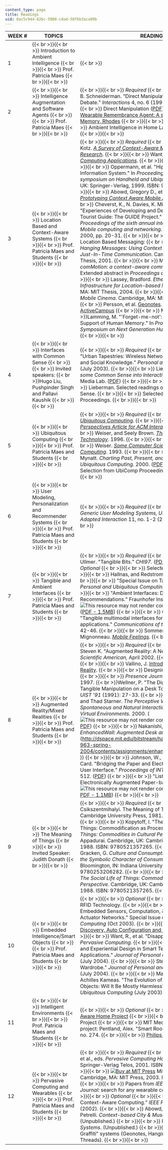```yaml
---
content_type: page
title: Readings
uid: 8ac5c944-82bc-5008-cdad-50f6b3aca99b
---
```


| WEEK # | TOPICS | READINGS |
| --- | --- | --- |
| 1 |  {{< br >}}{{< br >}} Introduction to Ambient Intelligence {{< br >}}{{< br >}} Prof. Patricia Maes {{< br >}}{{< br >}}  |   {{< br >}}  |
| 2 |  {{< br >}}{{< br >}} Intelligence Augmentation and Software Agents {{< br >}}{{< br >}} Prof. Patricia Maes {{< br >}}{{< br >}}  |  {{< br >}}{{< br >}} _Required_ {{< br >}}{{< br >}} Maes, P., and B. Schneiderman. "Direct Manipulation vs. Interface Agents: a Debate." _Interactions_ 4, no. 6 (1997). ACM Press. {{< br >}}{{< br >}} Direct Manipulation ([PDF](https://www.cc.gatech.edu/classes/AY2002/cs4470_fall/p152-cardelli.pdf)) {{< br >}}{{< br >}} [The Wearable Remembrance Agent: A system for Augmented Memory, Rhodes](http://alumni.media.mit.edu/~rhodes/Papers/wear-ra-personaltech/) {{< br >}}{{< br >}} _Optional_ {{< br >}}{{< br >}} Ambient Intelligence in Home Lab, Philips Research ([PDF](http://www.research.philips.com/technologies/download/homelab_365.pdf)) {{< br >}}{{< br >}}  |
| 3 |  {{< br >}}{{< br >}} Location Based and Context-Aware Systems {{< br >}}{{< br >}} Prof. Patricia Maes and Students {{< br >}}{{< br >}}  |  {{< br >}}{{< br >}} _Required_ {{< br >}}{{< br >}} Chen, and Kotz. [_A Survey of Context-Aware Mobile Computing Research_](http://citeseer.ist.psu.edu/cachedpage/390713/1). {{< br >}}{{< br >}} Want, et al. [_Context-Aware Computing Applications_](http://dx.doi.org/10.1109/MCSA.1994.512740). {{< br >}}{{< br >}} _Optional_ {{< br >}}{{< br >}} Oppermann, et al. "Hippie: A Nomadic Information System." In _Proceedings of the 1st International symposium on Handheld and Ubiquitous Computing_. London, UK: Springer-Verlag, 1999. ISBN: 9783540665502. {{< br >}}{{< br >}} Abowd, Gregory D., et al. [_Cyberguide: Prototyping Context Aware Mobile Applications_](http://www.cc.gatech.edu/fce/cyberguide/pubs/chi96-cyberguide.html). {{< br >}}{{< br >}} Cheverst, K., N. Davies, K. Mitchell, and A. Friday. "Experiences of Developing and Deploying a Context-Aware Tourist Guide: The GUIDE Project." In _MOBICOM 2000: Proceedings of the sixth annual international conference on Mobile computing and networking_. Boston, MA: ACM Press, 2000, pp. 20-31. {{< br >}}{{< br >}} Virtual Graffiti Systems / Location Based Messaging: {{< br >}}{{< br >}} Chang, Emily. _Hanging Messages: Using Context-Enhanced Messages for Just-In-Time Communication_. Cambridge, MA: MIT M.E. Thesis, 2001. {{< br >}}{{< br >}} Marmasse, Natalia. _comMotion: a context-aware communication system_. Extended abstract in _Proceedings of CHI'99_ (1999). {{< br >}}{{< br >}} Lassey, Bradford. _Etherthreads: An Infrastructure for Location-based Messages_. Cambridge, MA: MIT Thesis, 2004. {{< br >}}{{< br >}} Pan, Pengkai. _Mobile Cinema_. Cambridge, MA: MIT Thesis, 2004. {{< br >}}{{< br >}} Persson, et al. [Geonotes](http://www.ercim.org/publication/Ercim_News/enw47/persson.html). {{< br >}}{{< br >}} [UCSD ActiveCampus](http://cseweb.ucsd.edu/~wgg/active-campus-overview_files/v3_document.htm) {{< br >}}{{< br >}} Memory systems  {{< br >}}Lamming, M. "'Forget-me-not': Intimate Computing in Support of Human Memory." In _Proceedings FRIEND21 Symposium on Next Generation Human Interfaces_ (1994). {{< br >}}{{< br >}}  |
| 4 |  {{< br >}}{{< br >}} Interfaces with Common Sense {{< br >}}{{< br >}} Invited speakers:  {{< br >}}Hugo Liu, Pushpinder Singh and Pallavi Kaushik {{< br >}}{{< br >}}  |  {{< br >}}{{< br >}} _Required_ {{< br >}}{{< br >}} Lane, Giles. "Urban Tapestries: Wireless Networking, Public Authoring and Social Knowledge." _Personal and Ubiquitous Computing_ (July 2003). {{< br >}}{{< br >}} Lieberman, et al. _Beating some Common Sense into Interactive Applications_, MIT Media Lab. ([PDF](http://web.media.mit.edu/~lieber/Lieberary/Common-Sense/Beating-Common-Sense/Beating-Common-Sense.pdf)) {{< br >}}{{< br >}} _Optional_ {{< br >}}{{< br >}} Lieberman. Selected readings on Interfaces with Common Sense. {{< br >}}{{< br >}} Selected readings from IUI Proceedings. {{< br >}}{{< br >}}  |
| 5 |  {{< br >}}{{< br >}} Ubiquitous Computing {{< br >}}{{< br >}} Prof. Patricia Maes and Students {{< br >}}{{< br >}}  |  {{< br >}}{{< br >}} _Required_ {{< br >}}{{< br >}} Weiser. [_Ubiquitous Computing_](http://web.stanford.edu/dept/SUL/library/extra4/weiser/ubiq.html). {{< br >}}{{< br >}} ———. [_Perspectives Article for ACM Interactions_](http://informatica.uv.es/iiguia/EU/WorldIsNotDesktop.htm). 1993. {{< br >}}{{< br >}} Weiser, and Seely Brown. [_The Coming Age of Calm Technology_](https://link.springer.com/chapter/10.1007/978-1-4612-0685-9_6). 1996. {{< br >}}{{< br >}} _Optional_ {{< br >}}{{< br >}} Weiser. [_Some Computer Science Issues in Ubiquitous Computing_](https://www.cs.princeton.edu/courses/archive/spring99/cs598c/papers/p75-weiser.pdf). 1993. {{< br >}}{{< br >}} Abowd, G. D., and E. D. Mynatt. _Charting Past, Present, and Future Research in Ubiquitous Computing._ 2000. ([PDF](http://www.cc.gatech.edu/fce/pubs/tochi-millenium.pdf)) {{< br >}}{{< br >}} Selection from UbiComp Proceedings last 5 years. {{< br >}}{{< br >}}  |
| 6 |  {{< br >}}{{< br >}} User Modeling, Personalization and Recommender Systems {{< br >}}{{< br >}} Prof. Patricia Maes and Students {{< br >}}{{< br >}}  |  {{< br >}}{{< br >}} _Required_ {{< br >}}{{< br >}} Kobsa, Alfred. _Generic User Modeling Systems, User Modeling and User-Adapted Interaction_ 11, no. 1-2 (2001): 49-63. {{< br >}}{{< br >}}  |
| 7 |  {{< br >}}{{< br >}} Tangible and Ambient Interfaces {{< br >}}{{< br >}} Prof. Patricia Maes and Students {{< br >}}{{< br >}}  |  {{< br >}}{{< br >}} _Required_ {{< br >}}{{< br >}} Ishii, and Ullmer. "Tangible Bits." _CHI97._ ([PDF](https://trackr-media.tangiblemedia.org/publishedmedia/Papers/331-Tangible%20Bits%20Towards%20Seamless/Published/PDF)) {{< br >}}{{< br >}} _Optional_ {{< br >}}{{< br >}} Selected papers by H. Ishii. {{< br >}}{{< br >}} Hallnas, and Redstrom. "[Slow Technology](https://dl.acm.org/citation.cfm?id=593604)." {{< br >}}{{< br >}} "Special Issue on Tangible Computing." _Personal and Ubiquitous Computing Journal_ 8, no. 5. {{< br >}}{{< br >}} "Ambient Interfaces: Design Challenges and Recommendations." Fraunhofer Institute ![This resource may not render correctly in a screen reader.](/images/inacessible.gif)([PDF - 1.5MB](https://pdfs.semanticscholar.org/db8b/0da3981af4e5e005e367449281127aeae49d.pdf)) {{< br >}}{{< br >}} Cohen, and McGee. "Tangible multimodal interfaces for safety-critical applications." _Communications of the ACM_ 47, no. 1 (2004): 42-46. {{< br >}}{{< br >}} Sommerer, and Laurent Mignonneau. [_Mobile Feelings_](http://web.archive.org/web/20101010031827/http://www.interface.ufg.ac.at/christa-laurent/WORKS/FRAMES/FrameSet.html). {{< br >}}{{< br >}}  |
| 8 |  {{< br >}}{{< br >}} Augmented Reality/Mixed Realities {{< br >}}{{< br >}} Prof. Patricia Maes and Students {{< br >}}{{< br >}}  |  {{< br >}}{{< br >}} _Required_ {{< br >}}{{< br >}} Feiner, Steven K. "Augmented Reality: A New Way of Seeing." _Scientific American,_ April 2002. {{< br >}}{{< br >}} _Optional_ {{< br >}}{{< br >}} Vallino, J. [Introduction to Augmented Reality](http://www.se.rit.edu/~jrv/research/ar/introduction.html). {{< br >}}{{< br >}} Designing Interactive Paper ([PDF](http://www-ihm.lri.fr/~mackay/pdffiles/IWAR99.InteractivePaper.pdf)) {{< br >}}{{< br >}} _Presence Journal_ special issue on AR, 1997.  {{< br >}}Wellner, P. "The DigitalDesk Calculator: Tangible Manipulation on a Desk Top Display." _Proceedings of UIST '91_ (1991): 27-33. {{< br >}}{{< br >}} Leibe, Bastian, and Thad Starner. _The Perceptive Workbench: Toward Spontaneous and Natural Interaction in SemiImmersive Virtual Environments._ 2000. (![This resource may not render correctly in a screen reader.](/images/inacessible.gif)[PDF](https://smartech.gatech.edu/bitstream/handle/1853/3400/99-33.pdf;jsessionid=86D397BF1A392E288161D6173999F427.smart2?sequence=1)) {{< br >}}{{< br >}} Nakanishi, et al. _EnhancedDesk and EnhancedWall: Augmented Desk and Wall Interfaces_. ([PDF](http://dspace.mit.edu/bitstream/handle/1721.1/82648/mas-963-spring-2004/contents/assignments/enhanced_class8.pdf{{< br >}}            )) {{< br >}}{{< br >}} Johnson, W., H. Jellinek, L. Klotz, and S. Card. "Bridging the Paper and Electronic Worlds: The Paper User Interface." _Proceedings of INTERCHI'93_ (1993): 507-512. ([PDF](https://dl.acm.org/doi/pdf/10.1145/169059.169445)) {{< br >}}{{< br >}} "Listen Reader." An Electronically Augmented Paper-based Book. (![This resource may not render correctly in a screen reader.](/images/inacessible.gif)[PDF - 1.1MB](http://citeseerx.ist.psu.edu/viewdoc/download?doi=10.1.1.83.3073&rep=rep1&type=pdf)) {{< br >}}{{< br >}}  |
| 9 |  {{< br >}}{{< br >}} The Meaning of Things {{< br >}}{{< br >}} Invited Speaker: Judith Donath {{< br >}}{{< br >}}  |  {{< br >}}{{< br >}} _Required_ {{< br >}}{{< br >}} Csikszentmihalyi. The Meaning of Things. Cambridge, UK: Cambridge University Press, 1981. ISBN: 9780521287746. {{< br >}}{{< br >}} Kopytoff, I. "The Cultural Biography of Things: Commodification as Process." In _The Social Life of Things: Commodities in Cultural Perspective_. Edited by Arjun Appadurai. Cambridge, UK: Cambridge University Press, 1988. ISBN: 9780521357265. {{< br >}}{{< br >}} Mc Gracken, G. _Culture and Consumption: New Approaches to the Symbolic Character of Consumer Goods and Activities_. Bloomington, IN: Indiana University Press, 1991. ISBN: 9780253206282. {{< br >}}{{< br >}} Appadurai, Arjun, ed. _The Social Life of Things: Commodities in Cultural Perspective_. Cambridge, UK: Cambridge University Press, 1988. ISBN: 9780521357265. {{< br >}}{{< br >}}  |
| 10 |  {{< br >}}{{< br >}} Embedded Intelligence/Smart Objects {{< br >}}{{< br >}} Prof. Patricia Maes and Students {{< br >}}{{< br >}}  |  {{< br >}}{{< br >}} _Optional_ {{< br >}}{{< br >}} Tutorial on RFID Technology. {{< br >}}{{< br >}} "Objects with Embedded Sensors, Computation, & Networking Sensor & Actuator Networks." Special Issue of _IEEE Pervasive Computing_ (Oct 2003). {{< br >}}{{< br >}} [Mobility, Service Discovery, Auto Configuration and Ad-Hoc Networking](http://www.antd.nist.gov/wahn_home.shtml) {{< br >}}{{< br >}} Want, R., et al. "Disappearing Hardware." _IEEE Pervasive Computing._ {{< br >}}{{< br >}} Baurley. "Interactive and Experiential Design in Smart Textile Products and Applications." _Journal of Personal and Ubiquitous Computing_ (July 2004). {{< br >}}{{< br >}} Stead1, Lisa. "The Emotional Wardrobe." _Journal of Personal and Ubiquitous Computing_ (July 2004). {{< br >}}{{< br >}} Mavrommati1, Irene, and Achilles Kameas. "The Evolution of Objects Into Hyper-Objects: Will It Be Mostly Harmless?" _Journal of Personal and Ubiquitous Computing_ (July 2003). {{< br >}}{{< br >}}  |
| 11 |  {{< br >}}{{< br >}} Intelligent Environments {{< br >}}{{< br >}} Prof. Patricia Maes and Students {{< br >}}{{< br >}}  |  {{< br >}}{{< br >}} _Optional_ {{< br >}}{{< br >}} [Georgia Tech Aware Home Project](http://www.cc.gatech.edu/fce/ahri/projects/index.html) {{< br >}}{{< br >}} Stanford iRoom Project {{< br >}}{{< br >}} MIT Media Lab smart rooms project: Pentland, Alex. "Smart Rooms." _Scientific American,_ no. 274. {{< br >}}{{< br >}} [Philips Home Lab Project](http://www.noldus.com/default/philips-homelab) |
| 12 |  {{< br >}}{{< br >}} Pervasive Computing and Wearables {{< br >}}{{< br >}} Prof. Patricia Maes and Students {{< br >}}{{< br >}}  |  {{< br >}}{{< br >}} _Required_ {{< br >}}{{< br >}} Merk, Lothar, et al., eds. _Pervasive Computing Handbook_. New York, NY: Springer-Verlag Telos, 2001. ISBN: 9783540671220. {{< br >}}{{< br >}} [![Buy at MIT Press](/images/mp_logo.gif)](https://mitpress.mit.edu/9780262134347) Mitchell, W. [_Me++_](https://mitpress.mit.edu/9780262134347). Cambridge, MA: MIT Press, 2003. ISBN: 9780262134347. {{< br >}}{{< br >}} Papers from _IEEE Pervasive Computing Journal:_ search for any wearable computing papers. {{< br >}}{{< br >}} _Optional_ {{< br >}}{{< br >}} "Special Issue on Context-Aware Computing." _IEEE Pervasive Computing_ (2002). {{< br >}}{{< br >}} Abowd, Cheverst, Reinhard, and Petrelli. _Context-based City & Museum Tour Guides_. (Unpublished.) {{< br >}}{{< br >}} Rhodes, et al. _Reminder Systems_. (Unpublished.) {{< br >}}{{< br >}} Explore "Virtual Graffiti" systems (Geonotes, HangingMessages, Ether Threads). {{< br >}}{{< br >}}